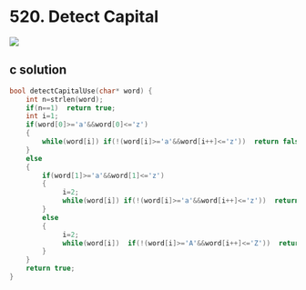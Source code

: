 # 520. Detect Capital
<img src="https://github.com/vampire1996/LeetCode/blob/master/Problems/501-600/520.DetectCapital/problem.png"/>

## c solution
```c
bool detectCapitalUse(char* word) {
    int n=strlen(word);
    if(n==1)  return true;
    int i=1;
    if(word[0]>='a'&&word[0]<='z')
    {
        while(word[i]) if(!(word[i]>='a'&&word[i++]<='z'))  return false;
    }
    else
    {
        if(word[1]>='a'&&word[1]<='z')
        {
             i=2;
             while(word[i]) if(!(word[i]>='a'&&word[i++]<='z'))  return false; 
        }
        else
        {
             i=2;
             while(word[i])  if(!(word[i]>='A'&&word[i++]<='Z'))  return false;
        }
    }
    return true;
}
```

